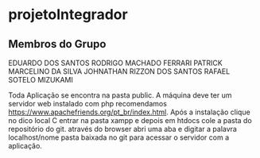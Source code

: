 # projetoIntegrador

## Membros do Grupo
EDUARDO DOS SANTOS
RODRIGO MACHADO FERRARI
PATRICK MARCELINO DA SILVA
JOHNATHAN RIZZON DOS SANTOS
RAFAEL SOTELO MIZUKAMI

Toda Aplicação se encontra na pasta public.
A máquina deve ter um servidor web instalado com php recomendamos https://www.apachefriends.org/pt_br/index.html.
Após  a instalação clique no dico local C entrar na pasta xampp e depois em htdocs cole a pasta do repositório do git.
através do browser abri uma aba e digitar a palavra localhost/nome pasta baixada no git para acessar o servidor com a aplicação. 


 
 
 
 

